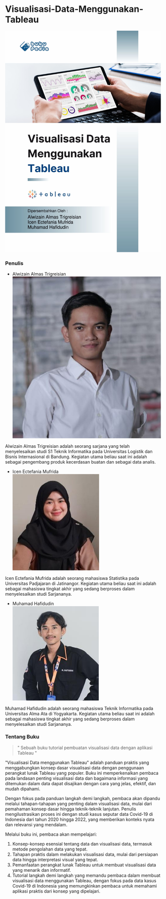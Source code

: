 # Visualisasi-Data-Menggunakan-Tableau

![](https://raw.githubusercontent.com/alwizain/Bukupedia/master/Cover-Visualisasi%20Data%20Menggunakan%20Tableau.jpg)

### Penulis
- Alwizain Almas Trigreisian <br>
![](https://raw.githubusercontent.com/alwizain/Bukupedia/master/alwizainalmast.jpg)

Alwizain Almas Trigreisian adalah seorang sarjana yang telah menyelesaikan studi S1 Teknik Informatika pada Universitas Logistik dan Bisnis Internasional di Bandung. Kegiatan utama beliau saat ini adalah sebagai pengembang produk kecerdasan buatan dan sebagai data analis.

- Icen Ectefania Mufrida <br>
![](https://raw.githubusercontent.com/alwizain/Bukupedia/master/icenectefaniam.jpg)

Icen Ectefania Mufrida adalah seorang mahasiswa Statistika pada Universitas Padjajaran di Jatinangor. Kegiatan utama beliau saat ini adalah sebagai mahasiswa tingkat akhir yang sedang berproses dalam menyelesaikan studi Sarjananya.

- Muhamad Hafidudin <br>
![](https://raw.githubusercontent.com/alwizain/Bukupedia/master/muhammadhafidudin.jpg)

Muhamad Hafidudin adalah seorang mahasiswa Teknik Informatika pada Universitas Alma Ata di Yogyakarta. Kegiatan utama beliau saat ini adalah sebagai mahasiswa tingkat akhir yang sedang berproses dalam menyelesaikan studi Sarjananya.

### Tentang Buku
> " Sebuah buku tutorial pembuatan visualisasi data dengan aplikasi Tableau "

"Visualisasi Data menggunakan Tableau" adalah panduan praktis yang menggabungkan konsep dasar visualisasi data dengan penggunaan perangkat lunak Tableau yang populer. Buku ini memperkenalkan pembaca pada landasan penting visualisasi data dan bagaimana informasi yang ditemukan dalam data dapat disajikan dengan cara yang jelas, efektif, dan mudah dipahami.

Dengan fokus pada panduan langkah demi langkah, pembaca akan dipandu melalui tahapan-tahapan yang penting dalam visualisasi data, mulai dari pemahaman konsep dasar hingga teknik-teknik lanjutan. Penulis mengilustrasikan proses ini dengan studi kasus seputar data Covid-19 di Indonesia dari tahun 2020 hingga 2022, yang memberikan konteks nyata dan relevansi yang mendalam.

Melalui buku ini, pembaca akan mempelajari:
1. Konsep-konsep esensial tentang data dan visualisasi data, termasuk metode pengolahan data yang tepat.
2. Tahapan praktis dalam melakukan visualisasi data, mulai dari persiapan data hingga interpretasi visual yang tepat.
3. Pemanfaatan perangkat lunak Tableau untuk membuat visualisasi data yang menarik dan informatif.
4. Tutorial langkah demi langkah yang memandu pembaca dalam membuat visualisasi data menggunakan Tableau, dengan fokus pada data kasus Covid-19 di Indonesia yang memungkinkan pembaca untuk memahami aplikasi praktis dari konsep yang dipelajari.
